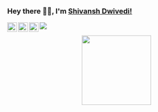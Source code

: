### Hey there 👋🏽, I'm <a href="https://www.linkedin.com/in/shivansh-dwivedi/">Shivansh Dwivedi!</a>
<!--
**lazyperfectionist/lazyperfectionist** is a ✨ _special_ ✨ repository because its `README.md` (this file) appears on your GitHub profile.

Here are some ideas to get you started:

- 🔭 I’m currently working on ...
- 🌱 I’m currently learning C++ and Python
- 👯 I’m looking to collaborate on ...
- 🤔 I’m looking for help with Data structures and algorithms
- 💬 Ask me about ...
- 📫 How to reach me: ...
- 😄 Pronouns: ...
- ⚡ Fun fact: ...
-->


<a href="https://twitter.com/imSbharadwaaj">
  <img align="left"  | Twitter" width="22px" src="https://cdn.jsdelivr.net/npm/simple-icons@v3/icons/twitter.svg" />
</a>
<a href="https://www.linkedin.com/in/shivansh-dwivedi/">
  <img align="left"  width="22px" src="https://cdn.jsdelivr.net/npm/simple-icons@v3/icons/linkedin.svg" />
</a>

<a href="https://www.instagram.com/lazyperfectionist___/">
  <img align="left"  width="22px" src="https://cdn.jsdelivr.net/npm/simple-icons@v3/icons/instagram.svg" />
</a>

<img src="https://github-readme-stats.vercel.app/api?username=lazyperfectionist&show_icons=true&title_color=000000&icon_color=bb2acf&text_color=000000&bg_color=ffa931">

<p align="center">
<img src="https://komarev.com/ghpvc/?username=lazyperfectionist" width=160px/>
</p>
